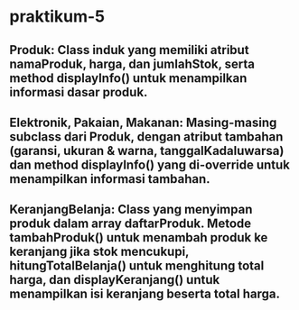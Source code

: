 # praktikum-5
## Produk: Class induk yang memiliki atribut namaProduk, harga, dan jumlahStok, serta method displayInfo() untuk menampilkan informasi dasar produk.
## Elektronik, Pakaian, Makanan: Masing-masing subclass dari Produk, dengan atribut tambahan (garansi, ukuran & warna, tanggalKadaluwarsa) dan method displayInfo() yang di-override untuk menampilkan informasi tambahan.
## KeranjangBelanja: Class yang menyimpan produk dalam array daftarProduk. Metode tambahProduk() untuk menambah produk ke keranjang jika stok mencukupi, hitungTotalBelanja() untuk menghitung total harga, dan displayKeranjang() untuk menampilkan isi keranjang beserta total harga.
